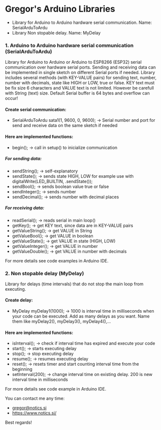 # Gregor's Arduino Libraries
- Library for Arduino to Arduino hardware serial communication. Name: SerialArduToArdu
- Library Non stopable delay. Name: MyDelay



### 1. Arduino to Arduino hardware serial communication (SerialArduToArdu)
Library for Arduino to Arduino or Arduino to ESP8266 (ESP32) serial communication over hardware serial ports.
Sending and receiving data can be implemented in single sketch on different Serial ports if needed.
Library includes several methods (with KEY-VALUE pairs) for sending text, number, number with decimals, state like HIGH or LOW, true or false.
KEY text must be fix size 6 characters and VALUE text is not limited. However be carefull with String (text) size. Default Serial buffer is 64 bytes and overflow can occur!

#### Create serial communication:
- SerialArduToArdu sata1(1, 9600, 0, 9600); -> Serial number and port for send and receive data on the same sketch if needed

#### Here are implemented functions:
- begin(); -> call in setup() to inicialize communication
##### For sending data:
- sendString(); -> self-explanatory 
- sendState(); -> sends state HIGH, LOW for example use with digitalWrite(LED_BUILTIN, .sendState()); 
- sendBool(); -> sends boolean value true or false
- sendInteger(); -> sends number
- sendDecimal(); -> sends number with decimal places
##### For receiving data:
- readSerial(); -> reads serial in main loop()
- getKey(); -> get KEY text, since data are in KEY-VALUE pairs
- getValueString(); -> get VALUE in String
- getValueBool(); -> get VALUE in boolean
- getValueState(); -> get VALUE in state (HIGH, LOW)
- getValueInteger(); -> get VALUE in number
- getValueDouble(); -> get VALUE in number with decimals
 
 For more details see code examples in Arduino IDE.


### 2. Non stopable delay (MyDelay)
Library for delays (time intervals) that do not stop the main loop from executing.

#### Create delay:
- MyDelay myDelay1(1000); -> 1000 is interval time in milliseconds when your code can be executed.
Add as many delays as you want. Name them like myDelay2(), myDelay3(), myDelay4(),...

#### Here are implemented functions:
- isInterval(); -> check if interval time has expired and execute your code
- start(); -> starts executing delay
- stop(); -> stop executing delay
- resume(); -> resumes executing delay
- reset(); -> resets timer and start counting interval time from the beginning
- setInterval(200); -> change interval time on existing delay. 200 is new interval time in milliseconds 

For more details see code example in Arduino IDE.

You can contact me any time:
- gregor@notics.si
- https://www.notics.si/

Best regards!
